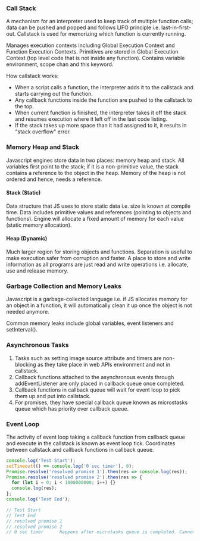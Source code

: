 ### Call Stack

A mechanism for an interpreter used to keep track of multiple function calls; data can be pushed and popped and follows LIFO principle i.e. last-in-first-out. Callstack is used for memorizing which function is currently running.

Manages execution contexts including Global Execution Context and Function Execution Contexts. Primitives are stored in Global Execution Context (top level code that is not inside any function). Contains variable environment, scope chan and this keyword.

How callstack works:

- When a script calls a function, the interpreter adds it to the callstack and starts carrying out the function.
- Any callback functions inside the function are pushed to the callstack to the top.
- When current function is finished, the interpreter takes it off the stack and resumes execution where it left off in the last code listing.
- If the stack takes up more space than it had assigned to it, it results in "stack overflow" error.

### Memory Heap and Stack

Javascript engines store data in two places: memory heap and stack. All variables first point to the stack; if it is a non-primitive value, the stack contains a reference to the object in the heap. Memory of the heap is not ordered and hence, needs a reference.

#### Stack (Static)

Data structure that JS uses to store static data i.e. size is known at compile time. Data includes primitive values and references (pointing to objects and functions). Engine will allocate a fixed amount of memory for each value (static memory allocation).

#### Heap (Dynamic)

Much larger region for storing objects and functions. Separation is useful to make execution safer from corruption and faster. A place to store and write information as all programs are just read and write operations i.e. allocate, use and release memory.

### Garbage Collection and Memory Leaks

Javascript is a garbage-collected language i.e. if JS allocates memory for an object in a function, it will automatically clean it up once the object is not needed anymore.

Common memory leaks include global variables, event listeners and setInterval().

### Asynchronous Tasks

1. Tasks such as setting image source attribute and timers are non-blocking as they take place in web APIs environment and not in callstack.
2. Callback functions attached to the asynchronous events through addEventListener are only placed in callback queue once completed.
3. Callback functions in callback queue will wait for event loop to pick them up and put into callstack.
4. For promises, they have special callback queue known as microstasks queue which has priority over callback queue.

### Event Loop

The activity of event loop taking a callback function from callback queue and execute in the callstack is known as event loop tick. Coordinates between callstack and callback functions in callback queue.

```js
console.log('Test Start');
setTimeout(() => console.log('0 sec timer'), 0);
Promise.resolve('resolved promise 1').then(res => console.log(res));
Promise.resolve('resolved promise 2').then(res => {
  for (let i = 0; i < 1000000000; i++) {}
  console.log(res);
};
console.log('Test End');

// Test Start
// Test End
// resolved promise 1
// resolved promise 2
// 0 sec timer      Happens after microtasks queue is completed. Cannot do high precision tasks with Javascript timers.
```
